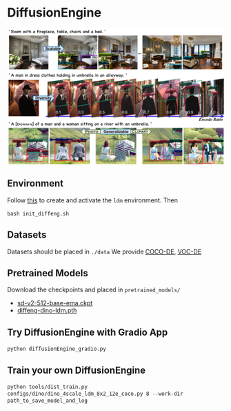 # DiffusionEngine
<p align="center">
<img src=misc/samples/head.png />
</p>

## Environment
Follow [this](https://github.com/CompVis/latent-diffusion/#requirements) to create and activate the `ldm` environment.
Then
```shell
bash init_diffeng.sh
```

## Datasets
Datasets should be placed in `./data`
We provide [COCO-DE](), [VOC-DE]() 

## Pretrained Models
Download the checkpoints and placed in `pretrained_models/`
- [sd-v2-512-base-ema.ckpt](https://huggingface.co/stabilityai/stable-diffusion-2-base/tree/main/512-base-ema.ckpt)
- [diffeng-dino-ldm.pth]()

## Try DiffusionEngine with Gradio App
```shell
python diffusionEngine_gradio.py
```

## Train your own DiffusionEngine
```shell
python tools/dist_train.py configs/dino/dino_4scale_ldm_8x2_12e_coco.py 8 --work-dir path_to_save_model_and_log
```